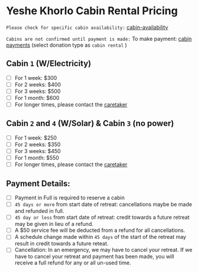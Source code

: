 # Yeshe Khorlo Cabin Rental Pricing

```Please check for specific cabin availability:``` [cabin-availability](mailto:retreats@yeshekhorlousa.com)

```Cabins are not confirmed until payment is made:```
To make payment: [cabin payments](https://yeshekhorlousa.com/donations-and-payments/) (select donation type as ```cabin rental``` )

## Cabin ```1``` (W/Electricity)
- [ ] For 1 week: $300
- [ ] For 2 weeks: $400
- [ ] For 3 weeks: $500
- [ ] For 1 month: $600
- [ ] For longer times, please contact the [caretaker](mailto:retreats@yeshekhorlousa.com)

## Cabin ```2``` and ```4``` (W/Solar) & Cabin ```3``` (no power)
- [ ] For 1 week: $250
- [ ] For 2 weeks: $350
- [ ] For 3 weeks: $450
- [ ] For 1 month: $550
- [ ] For longer times, please contact the [caretaker](mailto:retreats@yeshekhorlousa.com)

[//]: # (daily price is $20 if not a full week)

## Payment Details:
- [ ] Payment in Full is required to reserve a cabin
- [ ] ```45 days or more``` from start date of retreat: cancellations maybe be made and refunded in full.
- [ ] ```45 day or less``` from start date of retreat: credit towards a future retreat may be given in lieu of a refund.
- [ ] A $50 service fee will be deducted from a refund for all cancellations.
- [ ] A schedule change made within ```45 days``` of the start of the retreat may result in credit towards a future reteat.
- [ ] Cancellation: In an emergency, we may have to cancel your retreat. If we have to cancel your retreat and payment has been made, you will receive a full refund for any or all un-used time.
